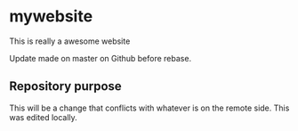 # mywebsite

This is really a awesome website

Update made on master on Github before rebase.

## Repository purpose

This will be a change that conflicts
with whatever is on the remote side.
This was edited locally.